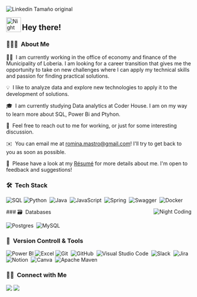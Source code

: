 
![Linkedin  Tamaño original](https://github.com/RominaMastropierro/RominaMastropierro/assets/110694691/77ac6e29-c78b-47c3-af71-650066f3bb10)

<img alt="Night Coding" src="./assets/Hand%20Wave.gif" width='40' align="left"/><h2 align="left">Hey there! </h2>
### 👨🏻‍💻 &nbsp;About Me

👨‍💻 &nbsp;I am currently working in the office of economy and finance of the Municipality of Loberia. I am looking for a career transition that gives me the opportunity to take on new
challenges where I can apply my technical skills and passion for finding practical solutions. 

💡 &nbsp;I like to analyze data and explore new technologies to apply it to the development of solutions. 

🎓 &nbsp;I am currently studying Data analytics at Coder House. I am on my way to learn more about SQL, Power Bi and Ptyhon. 

💬 &nbsp;Feel free to reach out to me for working, or just for some interesting discussion.

✉️ &nbsp;You can email me at romina.mastro@gmail.com! I'll try to get back to you as soon as possible.

📄 &nbsp;Please have a look at my [Résumé]( https://www.canva.com/design/DAGEuyTLkiY/bXLzOW_FoMrN4CjgXua_fw/view?utm_content=DAGEuyTLkiY&utm_campaign=designshare&utm_medium=link&utm_source=viewer) for more details about me. I'm open to feedback and suggestions!



### 🛠 &nbsp;Tech Stack
![SQL](https://img.shields.io/badge/SQL-003B57?style=for-the-badge&logo=sql&logoColor=white)
![Python](https://img.shields.io/badge/python-3670A0?style=for-the-badge&logo=python&logoColor=ffdd54)&nbsp;
![Java](https://img.shields.io/badge/java-%23ED8B00.svg?style=for-the-badge&logo=java&logoColor=white)&nbsp;
![JavaScript](https://img.shields.io/badge/javascript-%23323330.svg?style=for-the-badge&logo=javascript&logoColor=%23F7DF1E)&nbsp;
![Spring](https://img.shields.io/badge/spring-%236DB33F.svg?style=for-the-badge&logo=spring&logoColor=white)&nbsp;
![Swagger](https://img.shields.io/badge/-Swagger-%23Clojure?style=for-the-badge&logo=swagger&logoColor=white)&nbsp;
![Docker](https://img.shields.io/badge/Docker-2496ED?style=for-the-badge&logo=docker&logoColor=white)



<img alt="Night Coding" src="https://marketerkapoor.com/wp-content/uploads/2023/06/Pushkar-Kapoor-Data-Visualization-Specialist.gif" align="right"/>
### 🗃 &nbsp;Databases



![Postgres](https://img.shields.io/badge/postgres-%23316192.svg?style=for-the-badge&logo=postgresql&logoColor=white)&nbsp;
![MySQL](https://img.shields.io/badge/MySQL-4479A1?style=for-the-badge&logo=mysql&logoColor=white)







### 🧰 &nbsp;Version Controll & Tools 
![Power BI](https://img.shields.io/badge/Power%20BI-F2C811?style=for-the-badge&logo=power-bi&logoColor=white)
![Excel](https://img.shields.io/badge/Excel-217346?style=for-the-badge&logo=microsoft-excel&logoColor=white)
![Git](https://img.shields.io/badge/git-%23F05033.svg?style=for-the-badge&logo=git&logoColor=white)&nbsp;
![GitHub](https://img.shields.io/badge/github-%23121011.svg?style=for-the-badge&logo=github&logoColor=white)&nbsp;
![Visual Studio Code](https://img.shields.io/badge/Visual%20Studio%20Code-0078d7.svg?style=for-the-badge&logo=visual-studio-code&logoColor=white)&nbsp;
![Slack](https://img.shields.io/badge/Slack-4A154B?style=for-the-badge&logo=slack&logoColor=white)&nbsp;
![Jira](https://img.shields.io/badge/jira-%230A0FFF.svg?style=for-the-badge&logo=jira&logoColor=white)&nbsp;
![Notion](https://img.shields.io/badge/Notion-%23000000.svg?style=for-the-badge&logo=notion&logoColor=white)&nbsp;
![Canva](https://img.shields.io/badge/Canva-%2300C4CC.svg?style=for-the-badge&logo=Canva&logoColor=white)&nbsp;
![Apache Maven](https://img.shields.io/badge/Apache%20Maven-C71A36?style=for-the-badge&logo=Apache%20Maven&logoColor=white)&nbsp;




### 🤝🏻 &nbsp;Connect with Me

<p align="center">

<a href="https://www.linkedin.com/in/rominamastropierro/"><img src="https://img.shields.io/badge/-Romina Mastropierro-0077B5?style=flat&logo=Linkedin&logoColor=white"/></a>
<a href="mailto:romina.mastro@gmail.com"><img src="https://img.shields.io/badge/-romina.mastro@gmail.com-D14836?style=flat&logo=Gmail&logoColor=white"/></a>

</p>

